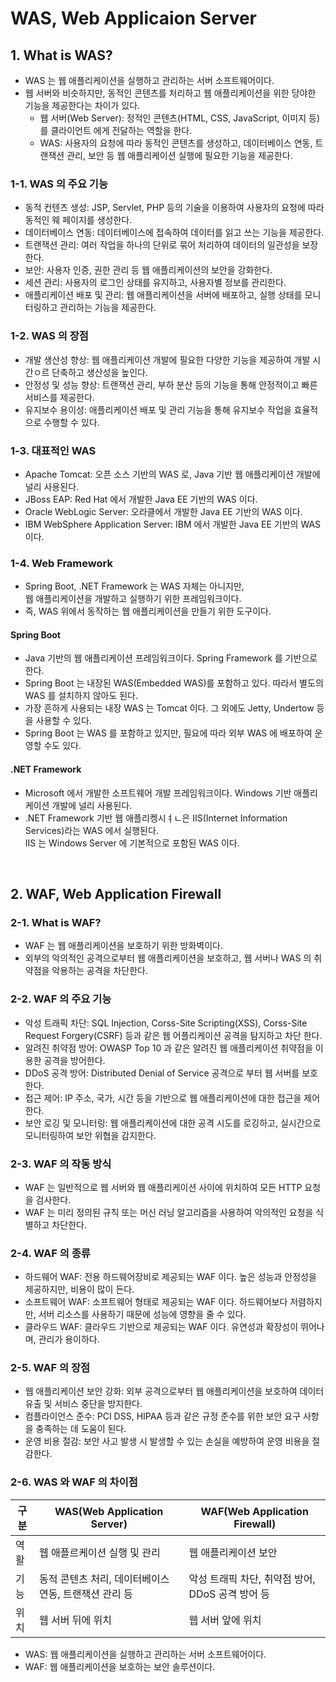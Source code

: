 # WAS, Web Applicaion Server

## 1. What is WAS?
- WAS 는 웹 애플리케이션을 실행하고 관리하는 서버 소프트웨어이다.
- 웹 서버와 비슷하지만, 동적인 콘텐츠를 처리하고 웹 애플리케이션을 위한 당야한 기능을 제공한다는 차이가 있다.
  - 웹 서버(Web Server): 정적인 콘텐츠(HTML, CSS, JavaScript, 이미지 등)를 클라이언트 에게 전달하는 역할을 한다. 
  - WAS: 사용자의 요청에 따라 동적인 콘텐츠를 생성하고, 데이터베이스 연동, 트랜잭션 관리, 보안 등 웹 애플리케이션 실행에 필요한 기능을 제공한다. 

### 1-1. WAS 의 주요 기능
- 동적 컨텐츠 생성: JSP, Servlet, PHP 등의 기술을 이용하여 사용자의 요청에 따라 동적인 웨 페이지를 생성한다.
- 데이터베이스 연동: 데이터베이스에 접속하여 데이터를 읽고 쓰는 기능을 제공한다.
- 트랜잭션 관리: 여러 작업을 하나의 단위로 묶어 처리하여 데이터의 일관성을 보장한다.
- 보안: 사용자 인증, 권한 관리 등 웹 애플리케이션의 보안을 강화한다.
- 세션 관리: 사용자의 로그인 상태를 유지하고, 사용자별 정보를 관리한다.
- 애플리케이션 배포 및 관리: 웹 애플리케이션을 서버에 배포하고, 실행 상태를 모니터링하고 관리하는 기능을 제공한다.

### 1-2. WAS 의 장점
- 개발 생산성 향상: 웹 애플리케이션 개발에 필요한 다양한 기능을 제공하여 개발 시간ㅇ르 단축하고 생산성을 높인다.
- 안정성 및 성능 향상: 트랜잭션 관리, 부하 분산 등의 기능을 통해 안정적이고 빠른 서비스를 제공한다.
- 유지보수 용이성: 애플리케이션 배포 및 관리 기능을 통해 유지보수 작업을 효율적으로 수행할 수 있다.

### 1-3. 대표적인 WAS
- Apache Tomcat: 오픈 소스 기반의 WAS 로, Java 기반 웹 애플리케이션 개발에 널리 사용된다.
- JBoss EAP: Red Hat 에서 개발한 Java EE 기반의 WAS 이다. 
- Oracle WebLogic Server: 오라클에서 개발한 Java EE 기반의 WAS 이다.
- IBM WebSphere Application Server: IBM 에서 개발한 Java EE 기반의 WAS 이다.

### 1-4. Web Framework 
- Spring Boot, .NET Framework 는 WAS 자체는 아니지만,  
  웹 애플리케이션을 개발하고 실행하기 위한 프레임워크이다. 
- 즉, WAS 위에서 동작하는 웹 애플리케이션을 만들기 위한 도구이다.

#### Spring Boot
- Java 기반의 웹 애플리케이션 프레임워크이다. Spring Framework 를 기반으로 한다.
- Spring Boot 는  내장된 WAS(Embedded WAS)를 포함하고 있다. 따라서 별도의 WAS 를 설치하지 않아도 된다.
- 가장 흔하게 사용되는 내장 WAS 는 Tomcat 이다. 그 외에도 Jetty, Undertow 등을 사용할 수 있다.
- Spring Boot 는 WAS 를 포함하고 있지만, 필요에 따라 외부 WAS 에 배포하여 운영할 수도 있다.

#### .NET Framework 
- Microsoft 에서 개발한 소프트웨어 개발 프레임워크이다. Windows 기반 애플리케이션 개발에 널리 사용된다.
- .NET Framework 기반 웹 애플리켕시ㅕㄴ은 IIS(Internet Information Services)라는 WAS 에서 실행된다.  
  IIS 는 Windows Server 에 기본적으로 포함된 WAS 이다.

<br>

## 2. WAF, Web Application Firewall
### 2-1. What is WAF?
- WAF 는 웹 애플리케이션을 보호하기 위한 방화벽이다.
- 외부의 악의적인 공격으로부터 웹 애플리케이션을 보호하고, 웹 서버나 WAS 의 취약점을 악용하는 공격을 차단한다.

### 2-2. WAF 의 주요 기능
- 악성 트래픽 차단: SQL Injection, Corss-Site Scripting(XSS), Corss-Site Request Forgery(CSRF) 등과 같은 웹 어플리케이션 공격을 탐지하고 차단 한다.
- 알려진 취약점 방어: OWASP Top 10 과 같은 알려진 웹 애플리케이션 취약점을 이용한 공격을 방어한다.
-  DDoS 공격 방어: Distributed Denial of Service 공격으로 부터 웹 서버를 보호한다.
- 접근 제어: IP 주소, 국가, 시간 등을 기반으로 웹 애플리케이션에 대한 접근을 제어한다.
- 보안 로깅 및 모니터링: 웹 애플리케이션에 대한 공격 시도를 로깅하고, 실시간으로 모니터링하여 보안 위협을 감지한다.

### 2-3. WAF 의 작동 방식
- WAF 는 일반적으로 웹 서버와 웹 애플리케이션 사이에 위치하여 모든 HTTP 요청을 검사한다. 
- WAF 는 미리 정의된 규칙 또는 머신 러닝 알고리즘을 사용하여 악의적인 요청을 식별하고 차단한다.

### 2-4. WAF 의 종류
- 하드웨어 WAF: 전용 하드웨어장비로 제공되는 WAF 이다. 높은 성능과 안정성을 제공하지만, 비용이 많이 든다.
- 소프트웨어 WAF: 소프트웨어 형태로 제공되는 WAF 이다. 하드웨어보다 저렴하지만, 서버 리소스를 사용하기 때문에 성능에 영향을 줄 수 있다. 
- 클라우드 WAF: 클라우드 기반으로 제공되는 WAF 이다. 유연성과 확장성이 뛰어나며, 관리가 용이하다.

### 2-5. WAF 의 장점
- 웹 애플리케이션 보안 강화: 외부 공격으로부터 웹 애플리케이션을 보호하여 데이터 유출 및 서비스 중단을 방지한다.
- 컴플라이언스 준수: PCI DSS, HIPAA 등과 같은 규정 준수를 위한 보안 요구 사항을 충족하는 데 도움이 된다.
- 운영 비용 절감: 보안 사고 발생 시 발생할 수 있는 손실을 예방하여 운영 비용을 절감한다.

### 2-6. WAS 와 WAF 의 차이점 
| 구분 | WAS(Web Application Server)     | WAF(Web Application Firewall)   |
|----|---------------------------------|---------------------------------|
| 역활 | 웹 애플르케이션 실행 및 관리                | 웹 애플리케이션 보안                     |
| 기능 | 동적 콘텐츠 처리, 데이터베이스 연동, 트랜잭션 관리 등 | 악성 트래픽 차단, 취약점 방어,  DDoS 공격 방어 등 |
| 위치 | 웹 서버 뒤에 위치                      | 웹 서버 앞에 위치                      |

- WAS: 웹 애플리케이션을 실행하고 관리하는 서버 소프트웨어이다.
- WAF: 웹 애플리케이션을 보호하는 보안 솔루션이다.